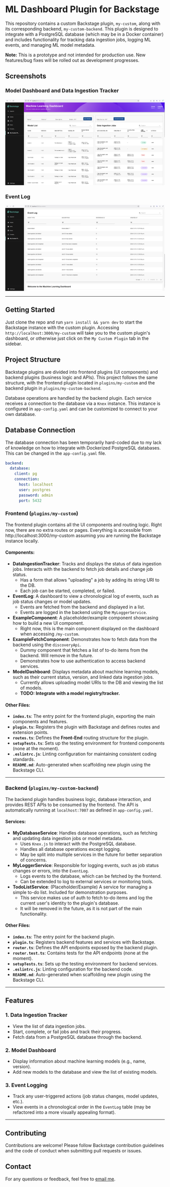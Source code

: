 # ML Dashboard Plugin for Backstage

This repository contains a custom Backstage plugin, `my-custom`, along with its corresponding backend, `my-custom-backend`. This plugin is designed to integrate with a PostgreSQL database (which may be in a Docker container) and includes functionality for tracking data ingestion jobs, logging ML events, and managing ML model metadata.

**Note:** This is a prototype and not intended for production use. New features/bug fixes will be rolled out as development progresses.

## Screenshots

### Model Dashboard and Data Ingestion Tracker
![Model Dashboard and Data Ingestion Tracker](plugins/my-custom/img/dashboard-example1.png)

### Event Log
![Event Log](plugins/my-custom/img/dashboard-example2.png)

---

## Getting Started

Just clone the repo and run `yarn install && yarn dev` to start the Backstage instance with the custom plugin. Accessing `http://localhost:3000/my-custom` will take you to the custom plugin's dashboard, or otherwise just click on the `My Custom Plugin` tab in the sidebar.

## Project Structure

Backstage plugins are divided into frontend plugins (UI components) and backend plugins (business logic and APIs). This project follows the same structure, with the frontend plugin located in `plugins/my-custom` and the backend plugin in `plugins/my-custom-backend`.

Database operations are handled by the backend plugin. Each service receives a connection to the database via a `Knex` instance. This instance is configured in `app-config.yaml` and can be customized to connect to your own database.

## Database Connection
The database connection has been temporarily hard-coded due to my lack of knowledge on how to integrate with Dockerized PostgreSQL databases. This can be changed in the `app-config.yaml` file.

```yaml
backend:
  database:
    client: pg
    connection:
      host: localhost
      user: postgres
      password: admin
      port: 5432
```

### Frontend (`plugins/my-custom`)

The frontend plugin contains all the UI components and routing logic. Right now, there are no extra routes or pages. Everything is accessible from http://localhost:3000/my-custom assuming you are running the Backstage instance locally.

#### Components:
- **DataIngestionTracker**: Tracks and displays the status of data ingestion jobs. Interacts with the backend to fetch job details and change job status.
  - Has a form that allows "uploading" a job by adding its string URI to the DB.
  - Each job can be started, completed, or failed.
- **EventLog**: A dashboard to view a chronological log of events, such as job status changes or model updates.
  - Events are fetched from the backend and displayed in a list.
  - Events are logged in the backend using the `MyLoggerService`.
- **ExampleComponent**: A placeholder/example component showcasing how to build a new UI component.
  - Right now, this is the main component displayed on the dashboard when accessing `/my-custom`.
- **ExampleFetchComponent**: Demonstrates how to fetch data from the backend using the `discoveryApi`.
  - Dummy component that fetches a list of to-do items from the backend. Will remove in the future.
  - Demonstrates how to use authentication to access backend services.
- **ModelDashboard**: Displays metadata about machine learning models, such as their current status, version, and linked data ingestion jobs.
  - Currently allows uploading model URIs to the DB and viewing the list of models.
  - **TODO: Integrate with a model registry/tracker.**

#### Other Files:
- **`index.ts`**: The entry point for the frontend plugin, exporting the main components and features.
- **`plugin.ts`**: Registers the plugin with Backstage and defines routes and extension points.
- **`routes.ts`**: Defines the **Front-End** routing structure for the plugin.
- **`setupTests.ts`**: Sets up the testing environment for frontend components (none at the moment).
- **`.eslintrc.js`**: Linting configuration for maintaining consistent coding standards.
- **`README.md`**: Auto-generated when scaffolding new plugin using the Backstage CLI.

---

### Backend (`plugins/my-custom-backend`)

The backend plugin handles business logic, database interaction, and provides REST APIs to be consumed by the frontend. The API is automatically running at `localhost:7007` as defined in `app-config.yaml`. 

#### Services:
- **MyDatabaseService**: Handles database operations, such as fetching and updating data ingestion jobs or model metadata.
  - Uses `Knex.js` to interact with the PostgreSQL database.
  - Handles all database operations except logging.
  - May be split into multiple services in the future for better separation of concerns.
- **MyLoggerService**: Responsible for logging events, such as job status changes or errors, into the `EventLog`.
  - Logs events to the database, which can be fetched by the frontend.
  - Can be extended to log to external services or monitoring tools.
- **TodoListService**: (Placeholder/Example) A service for managing a simple to-do list. Included for demonstration purposes.
  - This service makes use of auth to fetch to-do items and log the current user's identity to the plugin's database.
  - It will be removed in the future, as it is not part of the main functionality.

#### Other Files:
- **`index.ts`**: The entry point for the backend plugin.
- **`plugin.ts`**: Registers backend features and services with Backstage.
- **`router.ts`**: Defines the API endpoints exposed by the backend plugin.
- **`router.test.ts`**: Contains tests for the API endpoints (none at the moment).
- **`setupTests.ts`**: Sets up the testing environment for backend services.
- **`.eslintrc.js`**: Linting configuration for the backend code.
- **`README.md`**: Auto-generated when scaffolding new plugin using the Backstage CLI.

---

## Features

### 1. **Data Ingestion Tracker**
- View the list of data ingestion jobs.
- Start, complete, or fail jobs and track their progress.
- Fetch data from a PostgreSQL database through the backend.

### 2. **Model Dashboard**
- Display information about machine learning models (e.g., name, version).
- Add new models to the database and view the list of existing models.

### 3. **Event Logging**
- Track any user-triggered actions (job status changes, model updates, etc.).
- View events in a chronological order in the `EventLog` table (may be refactored into a more visually appealing format).

---

## Contributing

Contributions are welcome! Please follow Backstage contribution guidelines and the code of conduct when submitting pull requests or issues.

## Contact

For any questions or feedback, feel free to [email me](mailto:juanescalada175@gmail.com).